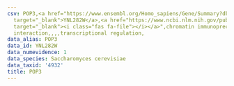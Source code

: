 ```yaml
---
csv: POP3,<a href="https://www.ensembl.org/Homo_sapiens/Gene/Summary?db=core;g=YNL282W"
  target="_blank">YNL282W</a>,<a href="https://www.ncbi.nlm.nih.gov/pubmed/12399584"
  target="_blank"><i class="fas fa-file"></i></a>",chromatin immunoprecipitation assay,direct
  interaction,,,,transcriptional regulation,
data_alias: POP3
data_id: YNL282W
data_numevidence: 1
data_species: Saccharomyces cerevisiae
data_taxid: '4932'
title: POP3
---
```

